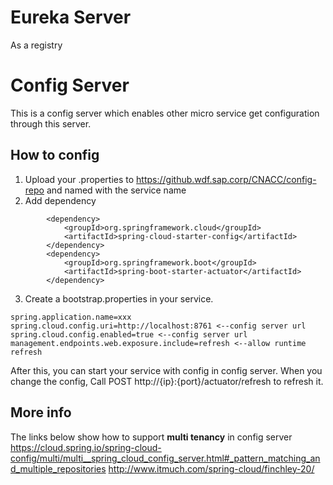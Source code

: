 # Eureka Server
As a registry

# Config Server
This is a config server which enables other micro service get configuration through this server.
## How to config
1. Upload your .properties to https://github.wdf.sap.corp/CNACC/config-repo and named with the service name
2. Add dependency 

```
        <dependency>
            <groupId>org.springframework.cloud</groupId>
            <artifactId>spring-cloud-starter-config</artifactId>
        </dependency>
        <dependency>
            <groupId>org.springframework.boot</groupId>
            <artifactId>spring-boot-starter-actuator</artifactId>
        </dependency>
```
3. Create a bootstrap.properties in your service.
```
spring.application.name=xxx
spring.cloud.config.uri=http://localhost:8761 <--config server url
spring.cloud.config.enabled=true <--config server url
management.endpoints.web.exposure.include=refresh <--allow runtime refresh
```
After this, you can start your service with config in config server. 
When you change the config, Call POST http://{ip}:{port}/actuator/refresh to refresh it.

## More info
The links below show how to support **multi tenancy** in config server
https://cloud.spring.io/spring-cloud-config/multi/multi__spring_cloud_config_server.html#_pattern_matching_and_multiple_repositories
http://www.itmuch.com/spring-cloud/finchley-20/


